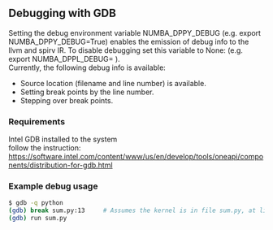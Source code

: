 ## Debugging with GDB

Setting the debug environment variable NUMBA_DPPY_DEBUG (e.g. export NUMBA_DPPY_DEBUG=True) enables the emission of debug info to 
the llvm and spirv IR. To disable debugging set this variable to None: (e.g. export NUMBA_DPPL_DEBUG= ).  
Currently, the following debug info is available:
- Source location (filename and line number) is available. 
- Setting break points by the line number.
- Stepping over break points.

### Requirements
Intel GDB installed to the system  
follow the instruction: https://software.intel.com/content/www/us/en/develop/tools/oneapi/components/distribution-for-gdb.html

### Example debug usage
```bash
$ gdb -q python  
(gdb) break sum.py:13     # Assumes the kernel is in file sum.py, at line 13  
(gdb) run sum.py
```
